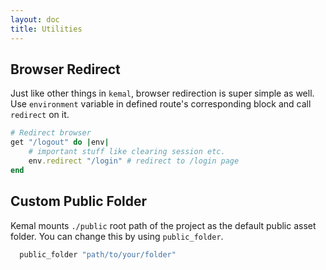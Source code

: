 ```yaml
---
layout: doc
title: Utilities
---
```


## Browser Redirect

Just like other things in `kemal`, browser redirection is super simple as well. Use `environment` variable in defined route's corresponding block and call `redirect` on it.

```ruby
# Redirect browser
get "/logout" do |env|
	# important stuff like clearing session etc.
	env.redirect "/login" # redirect to /login page
end
```

## Custom Public Folder

Kemal mounts `./public` root path of the project as the default public asset folder. You can change this by using `public_folder`.

```ruby
  public_folder "path/to/your/folder"
```
